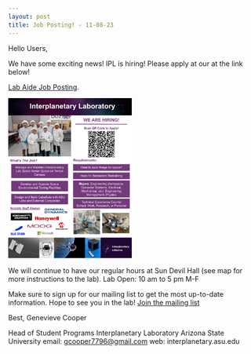 ```yaml
---
layout: post
title: Job Posting! - 11-08-23
---
```


Hello Users, 

We have some exciting news! IPL is hiring! Please apply at our at the link below! 

[Lab Aide Job Posting](https://sjobs.brassring.com/TGnewUI/Search/home/HomeWithPreLoad?partnerid=25620&siteid=5495&PageType=JobDetails&SID=%5Euou8KzENWkGD63u3VdLQrUfKwzyUL7TH3gRs9gstoAZ1jdssy12M4X7Ijw%2Fhl2Sf&partnerid1=25620&siteid1=5495&pagetype1=jobdetails&jobid=4847448#jobDetails=4847448_5495). 

<img src="/_images/lab_events/IPL-Advertising Poster-11-8-23.png" width="50%" height="70%"/>

We will continue to have our regular hours at Sun Devil Hall (see map for more instructions to the lab). 
Lab Open:  10 am to 5 pm  M-F

Make sure to sign up for our mailing list to get the most up-to-date information. Hope to see you in the lab!
[Join the mailing list](https://lists.asu.edu/cgi-bin/wa?SUBED1=IILAB-IG&A=1)

Best, 
Genevieve Cooper

Head of Student Programs
Interplanetary Laboratory
Arizona State University
email: gcooper7796@gmail.com
web: interplanetary.asu.edu
